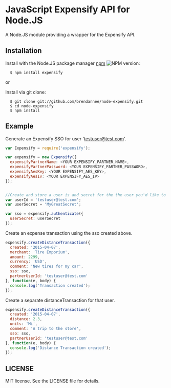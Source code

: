 # JavaScript Expensify API for Node.JS

A Node.JS module providing a wrapper for the Expensify API.

## Installation

  Install with the Node.JS package manager [npm](http://npmjs.org/) ![NPM version](https://badge.fury.io/js/expensify.png):

      $ npm install expensify

or

  Install via git clone:

      $ git clone git://github.com/brendannee/node-expensify.git
      $ cd node-expensify
      $ npm install

## Example

Generate an Expensify SSO for user 'testuser@test.com'.

```javascript
var Expensify = require('expensify');

var expensify = new Expensify({
  expensifyPartnerName: <YOUR EXPENSIFY_PARTNER_NAME>,
  expensifyPartnerPassword: <YOUR EXPENSIFY_PARTNER_PASSWORD>,
  expensifyAesKey: <YOUR EXPENSIFY_AES_KEY>,
  expensifyAesIv: <YOUR EXPENSIFY_AES_IV>
});


//Create and store a user is and secret for the the user you'd like to connect
var userId = 'testuser@test.com';
var userSecret = 'MyGreatSecret';

var sso = expensify.authenticate({
  userSecret: userSecret
});
```

Create an expense transaction using the sso created above.

```javascript
expensify.createDistanceTransaction({
  created: '2015-04-07',
  merchant: 'Tire Emporium',
  amount: 2299,
  currency: 'USD',
  comment: 'New tires for my car',
  sso: sso,
  partnerUserId: 'testuser@test.com'
}, function(e, body) {
  console.log('Transaction created');
});
```

Create a separate distanceTransaction for that user.

```javascript
expensify.createDistanceTransaction({
  created: '2015-04-07',
  distance: 2.3,
  units: 'Mi',
  comment: 'A trip to the store',
  sso: sso,
  partnerUserId: 'testuser@test.com'
}, function(e, body) {
  console.log('Distance Transaction created');
});

```

## LICENSE

MIT license. See the LICENSE file for details.
